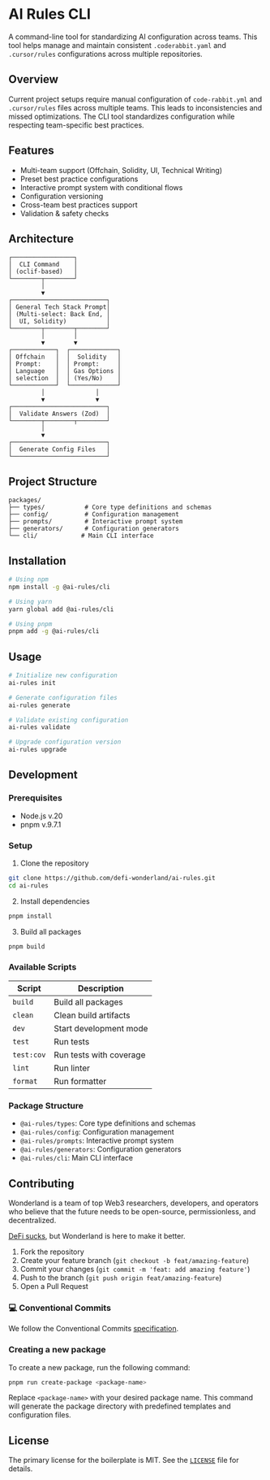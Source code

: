 # AI Rules CLI

A command-line tool for standardizing AI configuration across teams. This tool helps manage and maintain consistent `.coderabbit.yaml` and `.cursor/rules` configurations across multiple repositories.

## Overview

Current project setups require manual configuration of `code-rabbit.yml` and `.cursor/rules` files across multiple teams. This leads to inconsistencies and missed optimizations. The CLI tool standardizes configuration while respecting team-specific best practices.

## Features

-   Multi-team support (Offchain, Solidity, UI, Technical Writing)
-   Preset best practice configurations
-   Interactive prompt system with conditional flows
-   Configuration versioning
-   Cross-team best practices support
-   Validation & safety checks

## Architecture

```
┌─────────────────┐
│  CLI Command    │
│ (oclif-based)   │
└────────┬────────┘
         │
         ▼
┌──────────────────────────┐
│ General Tech Stack Prompt│
│ (Multi-select: Back End, │
│  UI, Solidity)           │
└────────┬────────┬────────┘
         │        │
         ▼        ▼
┌────────────┐  ┌─────────────┐
│ Offchain   │  │  Solidity   │
│ Prompt:    │  │ Prompt:     │
│ Language   │  │ Gas Options │
│ selection  │  │ (Yes/No)    │
└────────────┘  └─────────────┘
         │              │
         ▼              ▼
┌──────────────────────────┐
│  Validate Answers (Zod)  │
└────────┬────────┬────────┘
         │
         ▼
┌──────────────────────────┐
│  Generate Config Files   │
└──────────────────────────┘
```

## Project Structure

```
packages/
├── types/           # Core type definitions and schemas
├── config/          # Configuration management
├── prompts/         # Interactive prompt system
├── generators/      # Configuration generators
└── cli/            # Main CLI interface
```

## Installation

```bash
# Using npm
npm install -g @ai-rules/cli

# Using yarn
yarn global add @ai-rules/cli

# Using pnpm
pnpm add -g @ai-rules/cli
```

## Usage

```bash
# Initialize new configuration
ai-rules init

# Generate configuration files
ai-rules generate

# Validate existing configuration
ai-rules validate

# Upgrade configuration version
ai-rules upgrade
```

## Development

### Prerequisites

-   Node.js v.20
-   pnpm v.9.7.1

### Setup

1. Clone the repository

```bash
git clone https://github.com/defi-wonderland/ai-rules.git
cd ai-rules
```

2. Install dependencies

```bash
pnpm install
```

3. Build all packages

```bash
pnpm build
```

### Available Scripts

| Script     | Description             |
| ---------- | ----------------------- |
| `build`    | Build all packages      |
| `clean`    | Clean build artifacts   |
| `dev`      | Start development mode  |
| `test`     | Run tests               |
| `test:cov` | Run tests with coverage |
| `lint`     | Run linter              |
| `format`   | Run formatter           |

### Package Structure

-   `@ai-rules/types`: Core type definitions and schemas
-   `@ai-rules/config`: Configuration management
-   `@ai-rules/prompts`: Interactive prompt system
-   `@ai-rules/generators`: Configuration generators
-   `@ai-rules/cli`: Main CLI interface

## Contributing

Wonderland is a team of top Web3 researchers, developers, and operators who believe that the future needs to be open-source, permissionless, and decentralized.

[DeFi sucks](https://defi.sucks), but Wonderland is here to make it better.

1. Fork the repository
2. Create your feature branch (`git checkout -b feat/amazing-feature`)
3. Commit your changes (`git commit -m 'feat: add amazing feature'`)
4. Push to the branch (`git push origin feat/amazing-feature`)
5. Open a Pull Request

### 💻 Conventional Commits

We follow the Conventional Commits [specification](https://www.conventionalcommits.org/en/v1.0.0/#specification).

### Creating a new package

To create a new package, run the following command:

```bash
pnpm run create-package <package-name>
```

Replace `<package-name>` with your desired package name. This command will generate the package directory with predefined templates and configuration files.

## License

The primary license for the boilerplate is MIT. See the [`LICENSE`](./LICENSE) file for details.
